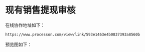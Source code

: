 # 现有销售提现审核

在线协作地址如下：

```
https://www.processon.com/view/link/593e1463e4b0837393a8560b
```

预览图如下：



